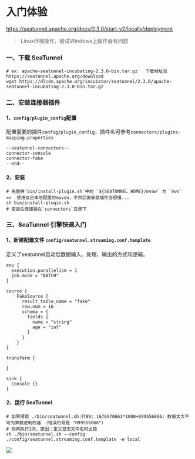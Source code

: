 # 入门体验

https://seatunnel.apache.org/docs/2.3.0/start-v2/locally/deployment

> Linux环境操作，尝试Windows上操作会有问题

### 一、下载 SeaTunnel

```shell
# ex: apache-seatunnel-incubating-2.3.0-bin.tar.gz   下载地址见 https://seatunnel.apache.org/download
wget https://dlcdn.apache.org/incubator/seatunnel/2.3.0/apache-seatunnel-incubating-2.3.0-bin.tar.gz
```

### 二、安装连接器插件

#### 1、`config/plugin_config`配置

配置需要的插件`config/plugin_config`，插件名可参考`connectors/plugins-mapping.properties`

```
--seatunnel-connectors--
connector-console
connector-fake
--end--
```

#### 2、安装

```shell
# 先替换`bin/install-plugin.sh`中的 `${SEATUNNEL_HOME}/mvnw` 为 `mvn`  =>  使用自己本地配置的maven，不然后面安装插件会很慢...
sh bin/install-plugin.sh
# 安装后连接器在`connectors`目录下
```

### 三、SeaTunnel 引擎快速入门

#### 1、新建配置文件 `config/seatunnel.streaming.conf.template`

定义了seatunnel启动后数据输入、处理、输出的方式和逻辑。

```
env {
  execution.parallelism = 1
  job.mode = "BATCH"
}

source {
    FakeSource {
      result_table_name = "fake"
      row.num = 16
      schema = {
        fields {
          name = "string"
          age = "int"
        }
      }
    }
}

transform {

}

sink {
  Console {}
}
```

#### 2、运行 SeaTunnel

```shell
# 如果报错 ./bin/seatunnel.sh:行89: 1676970663*1000+099556866: 数值太大不可为算数进制的基 （错误符号是 "099556866"）
# 则再执行1次，原因：定义日志文件名时出错
sh ./bin/seatunnel.sh --config ./config/seatunnel.streaming.conf.template -e local
```

![](images/seatunnel-streaming-conf-run.png)